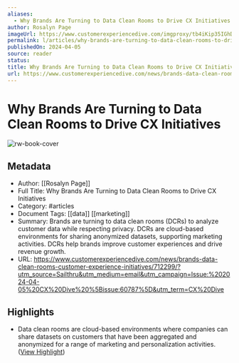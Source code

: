 ```yaml
---
aliases:
  - Why Brands Are Turning to Data Clean Rooms to Drive CX Initiatives
author: Rosalyn Page
imageUrl: https://www.customerexperiencedive.com/imgproxy/tb4iKip35IGhDT50FkRiEmM10l81NSgT11VrFnihaiA/g:ce/rs:fill:770:435:0/bG9jYWw6Ly8vZGl2ZWltYWdlL0dldHR5SW1hZ2VzLTEwODQwMDk1ODAuanBn.webp
permalink: l/articles/why-brands-are-turning-to-data-clean-rooms-to-drive-cx-initiatives
publishedOn: 2024-04-05
source: reader
status: 
title: Why Brands Are Turning to Data Clean Rooms to Drive CX Initiatives
url: https://www.customerexperiencedive.com/news/brands-data-clean-rooms-customer-experience-initiatives/712299/?utm_source=Sailthru&utm_medium=email&utm_campaign=Issue:%202024-04-05%20CX%20Dive%20%5Bissue:60787%5D&utm_term=CX%20Dive
---
```

# Why Brands Are Turning to Data Clean Rooms to Drive CX Initiatives

![rw-book-cover](https://www.customerexperiencedive.com/imgproxy/tb4iKip35IGhDT50FkRiEmM10l81NSgT11VrFnihaiA/g:ce/rs:fill:770:435:0/bG9jYWw6Ly8vZGl2ZWltYWdlL0dldHR5SW1hZ2VzLTEwODQwMDk1ODAuanBn.webp)

## Metadata

- Author: [[Rosalyn Page]]
- Full Title: Why Brands Are Turning to Data Clean Rooms to Drive CX Initiatives
- Category: #articles
- Document Tags: [[data]] [[marketing]]
- Summary: Brands are turning to data clean rooms (DCRs) to analyze customer data while respecting privacy. DCRs are cloud-based environments for sharing anonymized datasets, supporting marketing activities. DCRs help brands improve customer experiences and drive revenue growth.
- URL: https://www.customerexperiencedive.com/news/brands-data-clean-rooms-customer-experience-initiatives/712299/?utm_source=Sailthru&utm_medium=email&utm_campaign=Issue:%202024-04-05%20CX%20Dive%20%5Bissue:60787%5D&utm_term=CX%20Dive

## Highlights

- Data clean rooms are cloud-based environments where companies can share datasets on customers that have been aggregated and anonymized for a range of marketing and personalization activities. ([View Highlight](https://read.readwise.io/read/01j1pp376vvzexcfknqv2w9wa8))
